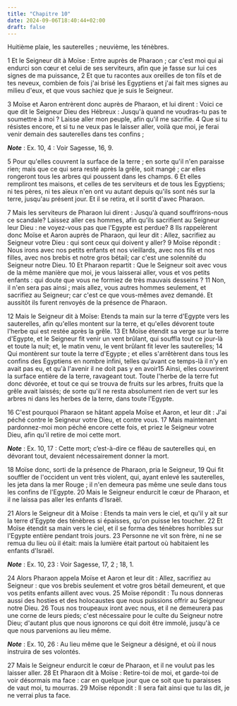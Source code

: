 ```yaml
---
title: "Chapitre 10"
date: 2024-09-06T18:40:44+02:00
draft: false
---
```



Huitième plaie, les sauterelles ; neuvième, les ténèbres.


1 Et le Seigneur dit à Moïse : Entre auprès de Pharaon ; car c'est moi qui ai endurci son cœur et celui de ses serviteurs, afin que je fasse sur lui ces signes de ma puissance, 2 Et que tu racontes aux oreilles de ton fils et de tes neveux, combien de fois j'ai brisé les Egyptiens et j'ai fait mes signes au milieu d'eux, et que vous sachiez que je suis le Seigneur.


3 Moïse et Aaron entrèrent donc auprès de Pharaon, et lui dirent : Voici ce que dit le Seigneur Dieu des Hébreux : Jusqu'à quand ne voudras-tu pas te soumettre à moi ? Laisse aller mon peuple, afin qu'il me sacrifie. 4 Que si tu résistes encore, et si tu ne veux pas le laisser aller, voilà que moi, je ferai venir demain des sauterelles dans tes confins ;

***Note*** :  Ex. 10, 4 : Voir Sagesse, 16, 9.

5 Pour qu'elles couvrent la surface de la terre ; en sorte qu'il n'en paraisse rien; mais que ce qui sera resté après la grêle, soit mangé ; car elles rongeront tous les arbres qui poussent dans les champs. 6 Et elles rempliront tes maisons, et celles de tes serviteurs et de tous les Egyptiens; ni tes pères, ni tes aïeux n'en ont vu autant depuis qu'ils sont nés sur la terre, jusqu'au présent jour. Et il se retira, et il sortit d'avec Pharaon.


7 Mais les serviteurs de Pharaon lui dirent : Jusqu'à quand souffrirons-nous ce scandale? Laissez aller ces hommes, afin qu'ils sacrifient au Seigneur leur Dieu : ne voyez-vous pas que l'Egypte est perdue? 8 Ils rappelèrent donc Moïse et Aaron auprès de Pharaon, qui leur dit : Allez, sacrifiez au Seigneur votre Dieu : qui sont ceux qui doivent y aller? 9 Moïse répondit : Nous irons avec nos petits enfants et nos vieillards, avec nos fils et nos filles, avec nos brebis et notre gros bétail; car c'est une solennité du Seigneur notre Dieu. 10 Et Pharaon repartit : Que le Seigneur soit avec vous de la même manière que moi, je vous laisserai aller, vous et vos petits enfants : qui doute que vous ne formiez de très mauvais desseins ? 11 Non, il n'en sera pas ainsi ; mais allez, vous autres hommes seulement, et sacrifiez au Seigneur; car c'est ce que vous-mêmes avez demandé. Et aussitôt ils furent renvoyés de la présence de Pharaon.


12 Mais le Seigneur dit à Moïse: Etends ta main sur la terre d'Egypte vers les sauterelles, afin qu'elles montent sur la terre, et qu'elles dévorent toute l'herbe qui est restée après la grêle. 13 Et Moïse étendit sa verge sur la terre d'Egypte, et le Seigneur fit venir un vent brûlant, qui souffla tout ce jour-là et toute la nuit; et, le matin venu, le vent brûlant fit lever les sauterelles; 14 Qui montèrent sur toute la terre d'Egypte ; et elles s'arrêtèrent dans tous les confins des Egyptiens en nombre infini, telles qu'avant ce temps-là il n'y en avait pas eu, et qu'à l'avenir il ne doit pas y en avoir15 Ainsi, elles couvrirent la surface entière de la terre, ravageant tout. Toute l'herbe de la terre fut donc dévorée, et tout ce qui se trouva de fruits sur les arbres, fruits que la grêle avait laissés; de sorte qu'il ne resta absolument rien de vert sur les arbres ni dans les herbes de la terre, dans toute l'Egypte.


16 C'est pourquoi Pharaon se hâtant appela Moïse et Aaron, et leur dit : J'ai péché contre le Seigneur votre Dieu, et contre vous. 17 Mais maintenant pardonnez-moi mon péché encore cette fois, et priez le Seigneur votre Dieu, afin qu'il retire de moi cette mort.

***Note*** :  Ex. 10, 17 : Cette mort; c’est-à-dire ce fléau de sauterelles qui, en dévorant tout, devaient nécessairement donner la mort.

18 Moïse donc, sorti de la présence de Pharaon, pria le Seigneur, 19 Qui fit souffler de l'occident un vent très violent, qui, ayant enlevé les sauterelles, les jeta dans la mer Rouge ; il n'en demeura pas même une seule dans tous les confins de l'Egypte. 20 Mais le Seigneur endurcit le cœur de Pharaon, et il ne laissa pas aller les enfants d'Israël.


21 Alors le Seigneur dit à Moïse : Etends ta main vers le ciel, et qu'il y ait sur la terre d'Egypte des ténèbres si épaisses, qu'on puisse les toucher. 22 Et Moïse étendit sa main vers le ciel, et il se forma des ténèbres horribles sur l'Egypte entière pendant trois jours. 23 Personne ne vit son frère, ni ne se remua du lieu où il était: mais la lumière était partout où habitaient les enfants d'Israël.

***Note*** :  Ex. 10, 23 : Voir Sagesse, 17, 2 ; 18, 1.


24 Alors Pharaon appela Moïse et Aaron et leur dit : Allez, sacrifiez au Seigneur : que vos brebis seulement et votre gros bétail demeurent, et que vos petits enfants aillent avec vous. 25 Moïse répondit : Tu nous donneras aussi des hosties et des holocaustes que nous puissions offrir au Seigneur notre Dieu. 26 Tous nos troupeaux iront avec nous, et il ne demeurera pas une corne de leurs pieds; c'est nécessaire pour le culte du Seigneur notre Dieu; d'autant plus que nous ignorons ce qui doit être immolé, jusqu'à ce que nous parvenions au lieu même.

***Note*** :  Ex. 10, 26 : Au lieu même que le Seigneur a désigné, et où il nous instruira de ses volontés.


27 Mais le Seigneur endurcit le cœur de Pharaon, et il ne voulut pas les laisser aller. 28 Et Pharaon dit à Moïse : Retire-toi de moi, et garde-toi de voir désormais ma face : car en quelque jour que ce soit que tu paraisses de vaut moi, tu mourras. 29 Moïse répondit : Il sera fait ainsi que tu las dit, je ne verrai plus ta face.

